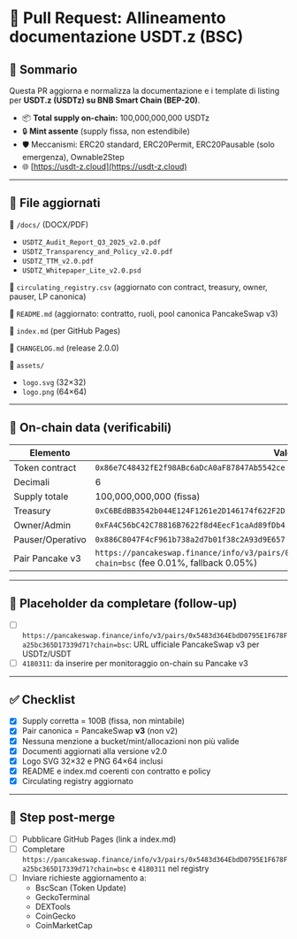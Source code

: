 # 🔄 Pull Request: Allineamento documentazione USDT.z (BSC)

## 🧾 Sommario

Questa PR aggiorna e normalizza la documentazione e i template di listing per **USDT.z (USDTz) su BNB Smart Chain (BEP-20)**.

- 📦 **Total supply on-chain:** 100,000,000,000 USDTz  
- 🔒 **Mint assente** (supply fissa, non estendibile)  
- 🛡️ Meccanismi: ERC20 standard, ERC20Permit, ERC20Pausable (solo emergenza), Ownable2Step  
- 🌐 [https://usdt-z.cloud](https://usdt-z.cloud)

---

## 📁 File aggiornati

📂 `/docs/` (DOCX/PDF)

- `USDTZ_Audit_Report_Q3_2025_v2.0.pdf`  
- `USDTZ_Transparency_and_Policy_v2.0.pdf`  
- `USDTZ_TTM_v2.0.pdf`  
- `USDTZ_Whitepaper_Lite_v2.0.psd`  

📄 `circulating_registry.csv` (aggiornato con contract, treasury, owner, pauser, LP canonica)  

📄 `README.md` (aggiornato: contratto, ruoli, pool canonica PancakeSwap v3)  

📄 `index.md` (per GitHub Pages)  

📄 `CHANGELOG.md` (release 2.0.0)  

📁 `assets/`  
- `logo.svg` (32×32)  
- `logo.png` (64×64)  

---

## 🔑 On-chain data (verificabili)

| Elemento         | Valore |
|------------------|--------|
| Token contract   | `0x86e7C48432fE2f98ABc6aDcA0aF87847Ab5542ce` |
| Decimali         | 6 |
| Supply totale    | 100,000,000,000 (fissa) |
| Treasury         | `0xC6BEdBB3542b044E124F1261e2D146174f622F2D` |
| Owner/Admin      | `0xFA4C56bC42C78816B7622f8d4EecF1caAd89fDb4` |
| Pauser/Operativo | `0x886C8047F4cF961b738a2d7b01f38c2A93d9E657` |
| Pair Pancake v3  | `https://pancakeswap.finance/info/v3/pairs/0x5483d364EbdD0795E1F678Fa25bc365D17339d71?chain=bsc` (fee 0.01%, fallback 0.05%) |

---

## 🧩 Placeholder da completare (follow-up)

- [ ] `https://pancakeswap.finance/info/v3/pairs/0x5483d364EbdD0795E1F678Fa25bc365D17339d71?chain=bsc`: URL ufficiale PancakeSwap v3 per USDTz/USDT  
- [ ] `4180311`: da inserire per monitoraggio on-chain su Pancake v3  

---

## ✅ Checklist

- [x] Supply corretta = 100B (fissa, non mintabile)  
- [x] Pair canonica = PancakeSwap **v3** (non v2)  
- [x] Nessuna menzione a bucket/mint/allocazioni non più valide  
- [x] Documenti aggiornati alla versione v2.0  
- [x] Logo SVG 32×32 e PNG 64×64 inclusi  
- [x] README e index.md coerenti con contratto e policy  
- [x] Circulating registry aggiornato  

---

## 🚀 Step post-merge

- [ ] Pubblicare GitHub Pages (link a index.md)  
- [ ] Completare `https://pancakeswap.finance/info/v3/pairs/0x5483d364EbdD0795E1F678Fa25bc365D17339d71?chain=bsc` e `4180311` nel registry  
- [ ] Inviare richieste aggiornamento a:  
  - BscScan (Token Update)  
  - GeckoTerminal  
  - DEXTools  
  - CoinGecko  
  - CoinMarketCap  
